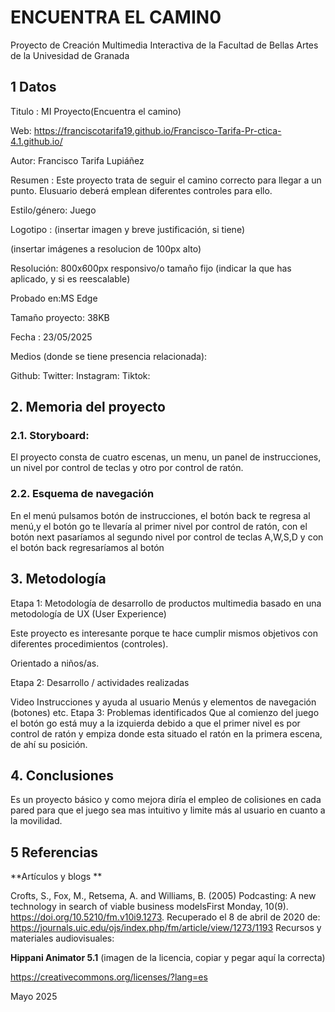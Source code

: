 # ENCUENTRA EL CAMIN0
Proyecto de Creación Multimedia Interactiva de la Facultad de Bellas Artes de la Univesidad de Granada

## 1 Datos
Titulo : MI Proyecto(Encuentra el camino)

Web: https://franciscotarifa19.github.io/Francisco-Tarifa-Pr-ctica-4.1.github.io/

Autor: Francisco Tarifa Lupiáñez

Resumen : Este proyecto trata de seguir el camino correcto para llegar a un punto. Elusuario deberá emplean diferentes controles para ello.

Estilo/género: Juego

Logotipo : (insertar imagen y breve justificación, si tiene)

(insertar imágenes a resolucion de 100px alto)

Resolución: 800x600px responsivo/o tamaño fijo (indicar la que has aplicado, y si es reescalable)

Probado en:MS Edge

Tamaño proyecto: 38KB

Fecha : 23/05/2025

Medios (donde se tiene presencia relacionada):

Github:
Twitter:
Instagram:
Tiktok:

## 2. Memoria del proyecto
### 2.1. Storyboard:
El proyecto consta de cuatro escenas, un menu, un panel de instrucciones, un nivel por control de teclas y otro por control de ratón.

### 2.2. Esquema de navegación
En el menú pulsamos botón de instrucciones, el botón back te regresa al menú,y el botón go te llevaría al primer nivel por control de ratón, con el botón next pasaríamos al segundo nivel por control de teclas A,W,S,D y con el botón back regresaríamos al botón

## 3. Metodología

Etapa 1: Metodología de desarrollo de productos multimedia basado en una metodología de UX (User Experience)

Este proyecto es interesante porque te hace cumplir mismos objetivos con diferentes procedimientos (controles).

Orientado a niños/as.

Etapa 2: Desarrollo / actividades realizadas

Video
Instrucciones y ayuda al usuario
Menús y elementos de navegación (botones)
etc.
Etapa 3: Problemas identificados
Que al comienzo del juego el botón go está muy a la izquierda debido a que el primer nivel es por control de ratón y empiza donde esta situado el ratón en la primera escena, de ahí su posición.

## 4. Conclusiones
Es un proyecto básico y como mejora diría el empleo de colisiones en cada pared para que el juego sea mas intuitivo y limite más al usuario en cuanto a la movilidad.

## 5 Referencias
**Artículos y blogs **

Crofts, S., Fox, M., Retsema, A. and Williams, B. (2005) Podcasting: A new technology in search of viable business modelsFirst Monday, 10(9). https://doi.org/10.5210/fm.v10i9.1273. Recuperado el 8 de abril de 2020 de: https://journals.uic.edu/ojs/index.php/fm/article/view/1273/1193
Recursos y materiales audiovisuales:

**Hippani Animator 5.1**
(imagen de la licencia, copiar y pegar aquí la correcta)

https://creativecommons.org/licenses/?lang=es

Mayo 2025
